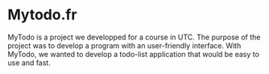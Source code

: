 Mytodo.fr
=========

MyTodo is a project we developped for a course in UTC.
The purpose of the project was to develop a program with an user-friendly interface. With MyTodo, we wanted to develop a todo-list application that would be easy to use and fast.